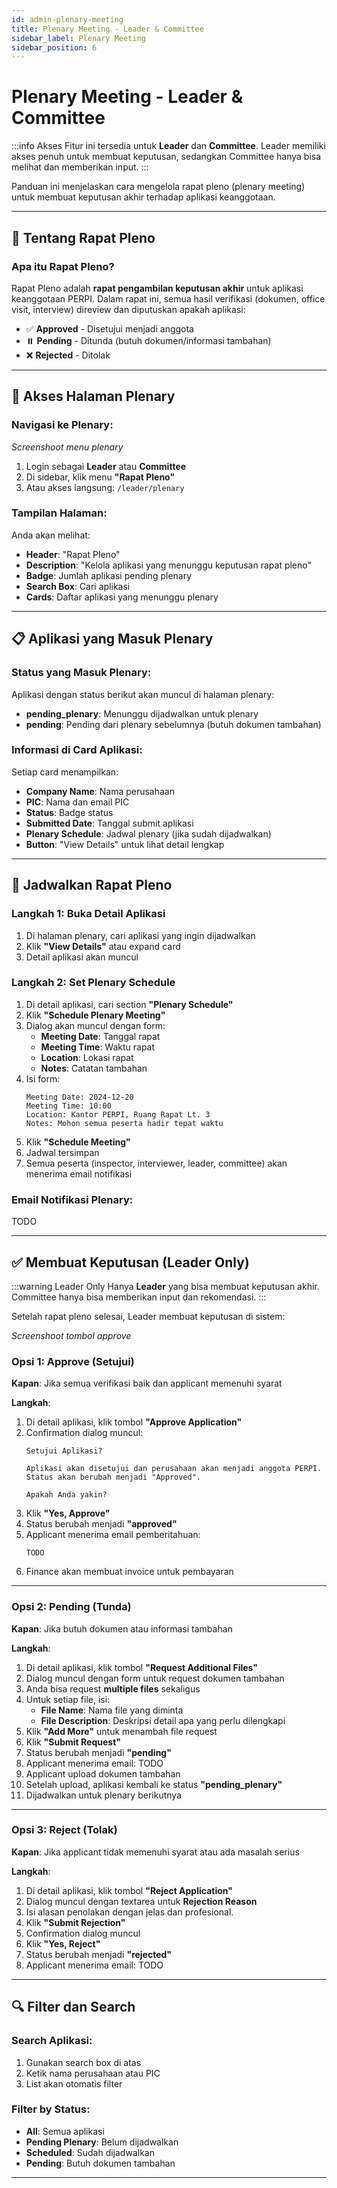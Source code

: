 ```yaml
---
id: admin-plenary-meeting
title: Plenary Meeting - Leader & Committee
sidebar_label: Plenary Meeting
sidebar_position: 6
---
```


# Plenary Meeting - Leader & Committee

:::info Akses
Fitur ini tersedia untuk **Leader** dan **Committee**. Leader memiliki akses penuh untuk membuat keputusan, sedangkan Committee hanya bisa melihat dan memberikan input.
:::

Panduan ini menjelaskan cara mengelola rapat pleno (plenary meeting) untuk membuat keputusan akhir terhadap aplikasi keanggotaan.

---

## 🎪 Tentang Rapat Pleno

### Apa itu Rapat Pleno?

Rapat Pleno adalah **rapat pengambilan keputusan akhir** untuk aplikasi keanggotaan PERPI. Dalam rapat ini, semua hasil verifikasi (dokumen, office visit, interview) direview dan diputuskan apakah aplikasi:
- ✅ **Approved** - Disetujui menjadi anggota
- ⏸️ **Pending** - Ditunda (butuh dokumen/informasi tambahan)
- ❌ **Rejected** - Ditolak

---

## 📍 Akses Halaman Plenary

### Navigasi ke Plenary:
<!-- ![Upload Photos](./screenshots/04-upload-photos.png) -->
*Screenshoot menu plenary*

1. Login sebagai **Leader** atau **Committee**
2. Di sidebar, klik menu **"Rapat Pleno"**
3. Atau akses langsung: `/leader/plenary`

### Tampilan Halaman:

Anda akan melihat:
- **Header**: "Rapat Pleno"
- **Description**: "Kelola aplikasi yang menunggu keputusan rapat pleno"
- **Badge**: Jumlah aplikasi pending plenary
- **Search Box**: Cari aplikasi
- **Cards**: Daftar aplikasi yang menunggu plenary

---

## 📋 Aplikasi yang Masuk Plenary

### Status yang Masuk Plenary:

Aplikasi dengan status berikut akan muncul di halaman plenary:
- **pending_plenary**: Menunggu dijadwalkan untuk plenary
- **pending**: Pending dari plenary sebelumnya (butuh dokumen tambahan)

### Informasi di Card Aplikasi:

Setiap card menampilkan:
- **Company Name**: Nama perusahaan
- **PIC**: Nama dan email PIC
- **Status**: Badge status
- **Submitted Date**: Tanggal submit aplikasi
- **Plenary Schedule**: Jadwal plenary (jika sudah dijadwalkan)
- **Button**: "View Details" untuk lihat detail lengkap

---

## 📅 Jadwalkan Rapat Pleno

### Langkah 1: Buka Detail Aplikasi

1. Di halaman plenary, cari aplikasi yang ingin dijadwalkan
2. Klik **"View Details"** atau expand card
3. Detail aplikasi akan muncul

### Langkah 2: Set Plenary Schedule

1. Di detail aplikasi, cari section **"Plenary Schedule"**
2. Klik **"Schedule Plenary Meeting"**
3. Dialog akan muncul dengan form:
   - **Meeting Date**: Tanggal rapat
   - **Meeting Time**: Waktu rapat
   - **Location**: Lokasi rapat
   - **Notes**: Catatan tambahan
4. Isi form:
   ```
   Meeting Date: 2024-12-20
   Meeting Time: 10:00
   Location: Kantor PERPI, Ruang Rapat Lt. 3
   Notes: Mohon semua peserta hadir tepat waktu
   ```
5. Klik **"Schedule Meeting"**
6. Jadwal tersimpan
7. Semua peserta (inspector, interviewer, leader, committee) akan menerima email notifikasi

### Email Notifikasi Plenary:
TODO

---

## ✅ Membuat Keputusan (Leader Only)

:::warning Leader Only
Hanya **Leader** yang bisa membuat keputusan akhir. Committee hanya bisa memberikan input dan rekomendasi.
:::

Setelah rapat pleno selesai, Leader membuat keputusan di sistem:

<!-- ![Upload Photos](./screenshots/04-upload-photos.png) -->
*Screenshoot tombol approve*

### Opsi 1: Approve (Setujui)

**Kapan**: Jika semua verifikasi baik dan applicant memenuhi syarat

**Langkah**:
1. Di detail aplikasi, klik tombol **"Approve Application"**
2. Confirmation dialog muncul:
   ```
   Setujui Aplikasi?
   
   Aplikasi akan disetujui dan perusahaan akan menjadi anggota PERPI.
   Status akan berubah menjadi "Approved".
   
   Apakah Anda yakin?
   ```
3. Klik **"Yes, Approve"**
4. Status berubah menjadi **"approved"**
5. Applicant menerima email pemberitahuan:
   ```
   TODO
   ```
6. Finance akan membuat invoice untuk pembayaran

---

### Opsi 2: Pending (Tunda)

**Kapan**: Jika butuh dokumen atau informasi tambahan

**Langkah**:
1. Di detail aplikasi, klik tombol **"Request Additional Files"**
2. Dialog muncul dengan form untuk request dokumen tambahan
3. Anda bisa request **multiple files** sekaligus
4. Untuk setiap file, isi:
   - **File Name**: Nama file yang diminta
   - **File Description**: Deskripsi detail apa yang perlu dilengkapi
6. Klik **"Add More"** untuk menambah file request
7. Klik **"Submit Request"**
8. Status berubah menjadi **"pending"**
9. Applicant menerima email:
   TODO
10. Applicant upload dokumen tambahan
11. Setelah upload, aplikasi kembali ke status **"pending_plenary"**
12. Dijadwalkan untuk plenary berikutnya

---

### Opsi 3: Reject (Tolak)

**Kapan**: Jika applicant tidak memenuhi syarat atau ada masalah serius

**Langkah**:
1. Di detail aplikasi, klik tombol **"Reject Application"**
2. Dialog muncul dengan textarea untuk **Rejection Reason**
3. Isi alasan penolakan dengan jelas dan profesional.
4. Klik **"Submit Rejection"**
5. Confirmation dialog muncul
6. Klik **"Yes, Reject"**
7. Status berubah menjadi **"rejected"**
8. Applicant menerima email:
TODO

---

## 🔍 Filter dan Search

### Search Aplikasi:

1. Gunakan search box di atas
2. Ketik nama perusahaan atau PIC
3. List akan otomatis filter

### Filter by Status:

- **All**: Semua aplikasi
- **Pending Plenary**: Belum dijadwalkan
- **Scheduled**: Sudah dijadwalkan
- **Pending**: Butuh dokumen tambahan

---